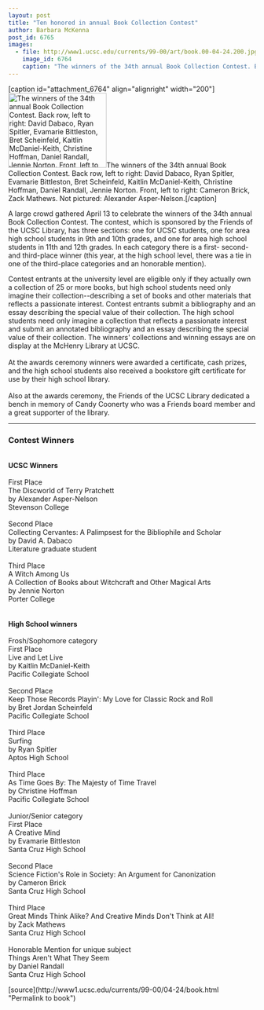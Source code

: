 ```yaml
---
layout: post
title: "Ten honored in annual Book Collection Contest"
author: Barbara McKenna
post_id: 6765
images:
  - file: http://www1.ucsc.edu/currents/99-00/art/book.00-04-24.200.jpg
    image_id: 6764
    caption: "The winners of the 34th annual Book Collection Contest. Back row, left to right: David Dabaco, Ryan Spitler, Evamarie Bittleston, Bret Scheinfeld, Kaitlin McDaniel-Keith, Christine Hoffman, Daniel Randall, Jennie Norton. Front, left to right: Cameron Brick, Zack Mathews. Not pictured: Alexander Asper-Nelson."
---
```


[caption id="attachment_6764" align="alignright" width="200"]<a href="http://localhost/mysite/wp-content/uploads/2000/04/book.00-04-24.200.jpg"><img class="size-full wp-image-6764" src="http://localhost/mysite/wp-content/uploads/2000/04/book.00-04-24.200.jpg" alt="The winners of the 34th annual Book Collection Contest. Back row, left to right: David Dabaco, Ryan Spitler, Evamarie Bittleston, Bret Scheinfeld, Kaitlin McDaniel-Keith, Christine Hoffman, Daniel Randall, Jennie Norton. Front, left to right: Cameron Brick, Zack Mathews. Not pictured: Alexander Asper-Nelson." width="200" height="152" /></a>The winners of the 34th annual Book Collection Contest. Back row, left to right: David Dabaco, Ryan Spitler, Evamarie Bittleston, Bret Scheinfeld, Kaitlin McDaniel-Keith, Christine Hoffman, Daniel Randall, Jennie Norton. Front, left to right: Cameron Brick, Zack Mathews. Not pictured: Alexander Asper-Nelson.[/caption]
<p>
  A large crowd gathered April 13 to celebrate the winners of the 34th annual Book Collection Contest. The contest, which is sponsored by the Friends of the UCSC Library, has three sections: one for UCSC students, one for area high school students in 9th and 10th grades, and one for area high school students in 11th and 12th grades. In each category there is a first- second- and third-place winner (this year, at the high school level, there was a tie in one of the third-place categories and an honorable mention).
</p>Contest entrants at the university level are eligible only if they actually own a collection of 25 or more books, but high school students need only imagine their collection--describing a set of books and other materials that reflects a passionate interest. Contest entrants submit a bibliography and an essay describing the special value of their collection. The high school students need only imagine a collection that reflects a passionate interest and submit an annotated bibliography and an essay describing the special value of their collection. The winners' collections and winning essays are on display at the McHenry Library at UCSC.<br>
<br>
At the awards ceremony winners were awarded a certificate, cash prizes, and the high school students also received a bookstore gift certificate for use by their high school library.<br>
<br>
Also at the awards ceremony, the Friends of the UCSC Library dedicated a bench in memory of Candy Coonerty who was a Friends board member and a great supporter of the library.<br>
<hr>
<h3>
  <b>Contest Winners</b>
</h3>
<p>
  <br>
  <b>UCSC Winners</b><br>
  <br>
  First Place<br>
  The Discworld of Terry Pratchett<br>
  by Alexander Asper-Nelson<br>
  Stevenson College<br>
  <br>
  Second Place<br>
  Collecting Cervantes: A Palimpsest for the Bibliophile and Scholar<br>
  by David A. Dabaco<br>
  Literature graduate student<br>
  <br>
  Third Place<br>
  A Witch Among Us<br>
  A Collection of Books about Witchcraft and Other Magical Arts<br>
  by Jennie Norton<br>
  Porter College<br>
  <br>
  <br>
  <b>High School winners</b><br>
  <br>
  Frosh/Sophomore category<br>
  First Place<br>
  Live and Let Live<br>
  by Kaitlin McDaniel-Keith<br>
  Pacific Collegiate School<br>
  <br>
  Second Place<br>
  Keep Those Records Playin': My Love for Classic Rock and Roll<br>
  by Bret Jordan Scheinfeld<br>
  Pacific Collegiate School<br>
  <br>
  Third Place<br>
  Surfing<br>
  by Ryan Spitler<br>
  Aptos High School<br>
  <br>
  Third Place<br>
  As Time Goes By: The Majesty of Time Travel<br>
  by Christine Hoffman<br>
  Pacific Collegiate School<br>
  <br>
  Junior/Senior category<br>
  First Place<br>
  A Creative Mind<br>
  by Evamarie Bittleston<br>
  Santa Cruz High School<br>
  <br>
  Second Place<br>
  Science Fiction's Role in Society: An Argument for Canonization<br>
  by Cameron Brick<br>
  Santa Cruz High School<br>
  <br>
  Third Place<br>
  Great Minds Think Alike? And Creative Minds Don't Think at All!<br>
  by Zack Mathews<br>
  Santa Cruz High School<br>
  <br>
  Honorable Mention for unique subject<br>
  Things Aren't What They Seem<br>
  by Daniel Randall<br>
  Santa Cruz High School
</p>
<p>

</p>
[source](http://www1.ucsc.edu/currents/99-00/04-24/book.html "Permalink to book")
